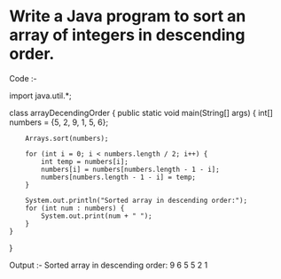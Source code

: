 # Write a Java program to sort an array of integers in descending order.
Code :-

import java.util.*;

class arrayDecendingOrder {
    public static void main(String[] args) {
        int[] numbers = {5, 2, 9, 1, 5, 6};

        Arrays.sort(numbers);

        for (int i = 0; i < numbers.length / 2; i++) {
            int temp = numbers[i];
            numbers[i] = numbers[numbers.length - 1 - i];
            numbers[numbers.length - 1 - i] = temp;
        }

        System.out.println("Sorted array in descending order:");
        for (int num : numbers) {
            System.out.print(num + " ");
        }
    }
}


Output :- Sorted array in descending order:
9 6 5 5 2 1 
